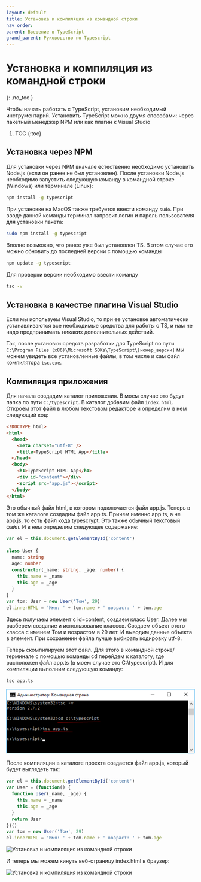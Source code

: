 ```yaml
---
layout: default
title: Установка и компиляция из командной строки
nav_order:
parent: Введение в TypeScript
grand_parent: Руководство по Typescript
---
```


<!-- prettier-ignore-start -->
# Установка и компиляция из командной строки
{: .no_toc }
<!-- prettier-ignore-end -->

Чтобы начать работать с TypeScript, установим необходимый инструментарий. Установить TypeScript можно двумя способами: через пакетный менеджер NPM или как плагин к Visual Studio

<!-- prettier-ignore -->
1. TOC
{:toc}

## Установка через NPM

Для установки через NPM вначале естественно необходимо установить Node.js (если он ранее не был установлен). После установки Node.js необходимо запустить следующую команду в командной строке (Windows) или терминале (Linux):

```bash
npm install -g typescript
```

При установке на MacOS также требуется ввести команду `sudo`. При вводе данной команды терминал запросит логин и пароль пользователя для установки пакета:

```bash
sudo npm install -g typescript
```

Вполне возможно, что ранее уже был установлен TS. В этом случае его можно обновить до последней версии с помощью команды

```bash
npm update -g typescript
```

Для проверки версии необходимо ввести команду

```bash
tsc -v
```

## Установка в качестве плагина Visual Studio

Если мы используем Visual Studio, то при ее установке автоматически устанавливаются все необходимые средства для работы с TS, и нам не надо предпринимать никаких дополнительных действий.

Так, после установки средств разработки для TypeScript по пути `C:\Program Files (x86)\Microsoft SDKs\TypeScript\[номер_версии]` мы можем увидеть все установленные файлы, в том числе и сам файл компилятора `tsc.exe`.

## Компиляция приложения

Для начала создадим каталог приложения. В моем случае это будут папка по пути `C:/typescript`. В каталог добавим файл `index.html`. Откроем этот файл в любом текстовом редакторе и определим в нем следующий код:

```html
<!DOCTYPE html>
<html>
  <head>
    <meta charset="utf-8" />
    <title>TypeScript HTML App</title>
  </head>
  <body>
    <h1>TypeScript HTML App</h1>
    <div id="content"></div>
    <script src="app.js"></script>
  </body>
</html>
```

Это обычный файл html, в котором подключается файл app.js. Теперь в том же каталоге создадим файл app.ts. Причем именно app.ts, а не app.js, то есть файл кода typescrypt. Это также обычный текстовый файл. И в нем определим следующее содержание:

```typescript
var el = this.document.getElementById('content')

class User {
  name: string
  age: number
  constructor(_name: string, _age: number) {
    this.name = _name
    this.age = _age
  }
}
var tom: User = new User('Том', 29)
el.innerHTML = 'Имя: ' + tom.name + ' возраст: ' + tom.age
```

Здесь получаем элемент с id=content, создаем класс User. Далее мы разберем создание и использование классов. Создаем объект этого класса с именем Том и возрастом в 29 лет. И выводим данные объекта в элемент. При сохранении файла лучше выбирать кодировку utf-8.

Теперь скомпилируем этот файл. Для этого в командной строке/терминале с помощью команды cd перейдем к каталогу, где расположен файл app.ts (в моем случае это C:\typescript). И для компиляции выполним следующую команду:

```bash
tsc app.ts
```

![Установка и компиляция из командной строки](install-1.png)

После компиляции в каталоге проекта создается файл app.js, который будет выглядеть так:

```javascript
var el = this.document.getElementById('content')
var User = (function() {
  function User(_name, _age) {
    this.name = _name
    this.age = _age
  }
  return User
})()
var tom = new User('Том', 29)
el.innerHTML = 'Имя: ' + tom.name + ' возраст: ' + tom.age
```

![Установка и компиляция из командной строки](install-2.png)

И теперь мы можем кинуть веб-страницу index.html в браузер:

![Установка и компиляция из командной строки](install-3.png)

